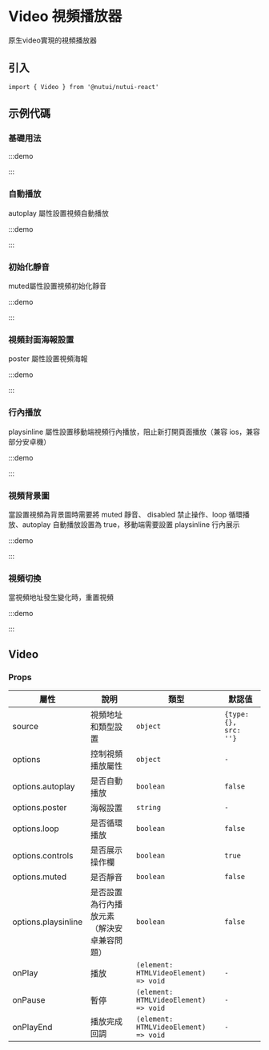 # Video 視頻播放器

原生video實現的視頻播放器

## 引入

```tsx
import { Video } from '@nutui/nutui-react'
```

## 示例代碼

### 基礎用法

:::demo

<CodeBlock src='h5/demo1.tsx'></CodeBlock>

:::

### 自動播放

autoplay 屬性設置視頻自動播放

:::demo

<CodeBlock src='h5/demo2.tsx'></CodeBlock>

:::

### 初始化靜音

muted屬性設置視頻初始化靜音

:::demo

<CodeBlock src='h5/demo3.tsx'></CodeBlock>

:::

### 視頻封面海報設置

poster 屬性設置視頻海報

:::demo

<CodeBlock src='h5/demo4.tsx'></CodeBlock>

:::

### 行內播放

playsinline 屬性設置移動端視頻行內播放，阻止新打開頁面播放（兼容 ios，兼容部分安卓機）

:::demo

<CodeBlock src='h5/demo5.tsx'></CodeBlock>

:::

### 視頻背景圖

當設置視頻為背景圖時需要將 muted 靜音、 disabled 禁止操作、loop 循環播放、autoplay 自動播放設置為 true，移動端需要設置 playsinline 行內展示

:::demo

<CodeBlock src='h5/demo6.tsx'></CodeBlock>

:::

### 視頻切換

當視頻地址發生變化時，重置視頻

:::demo

<CodeBlock src='h5/demo7.tsx'></CodeBlock>

:::

## Video

### Props

| 屬性 | 說明 | 類型 | 默認值 |
| --- | --- | --- | --- |
| source | 視頻地址和類型設置 | `object` | `{type: {}, src: ''}` |
| options | 控制視頻播放屬性 | `object` | `-` |
| options.autoplay | 是否自動播放 | `boolean` | `false` |
| options.poster | 海報設置 | `string` | `-` |
| options.loop | 是否循環播放 | `boolean` | `false` |
| options.controls | 是否展示操作欄 | `boolean` | `true` |
| options.muted | 是否靜音 | `boolean` | `false` |
| options.playsinline | 是否設置為行內播放元素（解決安卓兼容問題） | `boolean` | `false` |
| onPlay | 播放 | `(element: HTMLVideoElement) => void` | `-` |
| onPause | 暫停 | `(element: HTMLVideoElement) => void` | `-` |
| onPlayEnd | 播放完成回調 | `(element: HTMLVideoElement) => void` | `-` |
